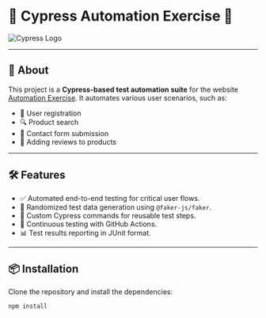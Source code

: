 # 🌟 **Cypress Automation Exercise** 🌟

![Cypress Logo](https://www.cypress.io/images/layouts/cypress-logo-dark.png)

---

## 🚀 **About**

This project is a **Cypress-based test automation suite** for the website [Automation Exercise](http://automationexercise.com). It automates various user scenarios, such as:

- 📝 User registration
- 🔍 Product search
- 📩 Contact form submission
- 🛒 Adding reviews to products

---

## 🛠️ **Features**

- ✅ Automated end-to-end testing for critical user flows.
- 🎲 Randomized test data generation using `@faker-js/faker`.
- 🔄 Custom Cypress commands for reusable test steps.
- 🧪 Continuous testing with GitHub Actions.
- 📊 Test results reporting in JUnit format.

---

## 📦 **Installation**

Clone the repository and install the dependencies:

```bash
npm install
```
